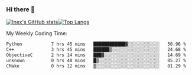 ### Hi there 👋
[![lnex's GitHub stats](https://github-readme-stats.vercel.app/api?username=lnexenl&count_private=true&show_icons=true)](https://github.com/anuraghazra/github-readme-stats)[![Top Langs](https://github-readme-stats.vercel.app/api/top-langs/?username=lnexenl&layout=compact&langs_count=8&exclude_repo=32-bit-MIPS-CPU)](https://github.com/anuraghazra/github-readme-stats)

My Weekly Coding Time:
<!--START_SECTION:waka-->

```txt
Python           7 hrs 45 mins   ████████████▓░░░░░░░░░░░░   50.96 %
C++              3 hrs 45 mins   ██████▒░░░░░░░░░░░░░░░░░░   24.68 %
ObjectiveC       2 hrs 14 mins   ███▓░░░░░░░░░░░░░░░░░░░░░   14.69 %
unknown          0 hrs 48 mins   █▒░░░░░░░░░░░░░░░░░░░░░░░   05.27 %
CMake            0 hrs 12 mins   ▒░░░░░░░░░░░░░░░░░░░░░░░░   01.29 %
```

<!--END_SECTION:waka-->
